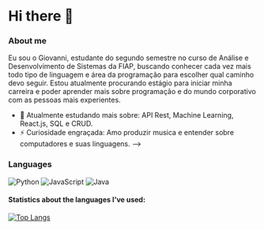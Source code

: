 # Hi there 👋

### About me
  Eu sou o Giovanni, estudante do segundo semestre no curso de Análise e Desenvolvimento de Sistemas da FIAP, buscando conhecer cada vez mais todo tipo de linguagem e área da programação para escolher qual caminho devo seguir. Estou atualmente procurando estágio para iniciar minha carreira e poder aprender mais sobre programação e do mundo corporativo com as pessoas mais experientes.
  
  - 🌱 Atualmente estudando mais sobre: API Rest, Machine Learning, React.js, SQL e CRUD.
  - ⚡ Curiosidade engraçada: Amo produzir musica e entender sobre computadores e suas linguagens.
  -->
  
### Languages
  ![Python](https://img.shields.io/badge/python-3670A0?style=flat-square&logo=python&logoColor=ffdd54)
  ![JavaScript](https://img.shields.io/badge/javascript-%23323330.svg?style=flat-square&logo=javascript&logoColor=%23F7DF1E)
  ![Java](https://img.shields.io/badge/java-%23ED8B00.svg?style=flat-badge&logo=java&logoColor=white)
  
#### Statistics about the languages I've used:<br>
  [![Top Langs](https://github-readme-stats.vercel.app/api/top-langs/?username=AdurraIS&layout=compact&hide=jupyter%20notebook,html)](https://github.com/anuraghazra/github-readme-stats)



